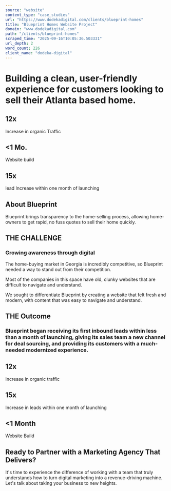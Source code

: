 ```yaml
---
source: "website"
content_type: "case_studies"
url: "https://www.dodekadigital.com/clients/blueprint-homes"
title: "Blueprint Homes Website Project"
domain: "www.dodekadigital.com"
path: "/clients/blueprint-homes"
scraped_time: "2025-09-16T10:05:36.503331"
url_depth: 2
word_count: 226
client_name: "dodeka-digital"
---
```


# Building a clean, user-friendly experience for customers looking to sell their Atlanta based home.

## 12x
Increase in organic Traffic

## <1 Mo.
Website build

## 15x
lead Increase within one month of launching

## About Blueprint

Blueprint brings transparency to the home-selling process, allowing home-owners to get rapid, no fuss quotes to sell their home quickly.

## THE CHALLENGE

### Growing awareness through digital

The home-buying market in Georgia is incredibly competitive, so Blueprint needed a way to stand out from their competition.

Most of the companies in this space have old, clunky websites that are difficult to navigate and understand.

We sought to differentiate Blueprint by creating a website that felt fresh and modern, with content that was easy to navigate and understand.

## THE Outcome

### Blueprint began receiving its first inbound leads within less than a month of launching, giving its sales team a new channel for deal sourcing, and providing its customers with a much-needed modernized experience.

## 12x
Increase in organic traffic

## 15x
Increase in leads within one month of launching

## <1 Month
Website Build

## Ready to Partner with a Marketing Agency That Delivers?

It's time to experience the difference of working with a team that truly understands how to turn digital marketing into a revenue-driving machine. Let's talk about taking your business to new heights.